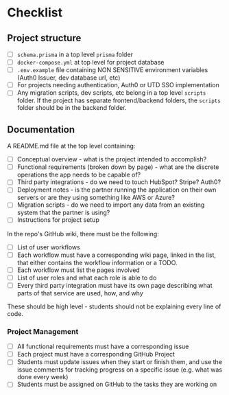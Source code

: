 # Checklist

## Project structure

- [ ] `schema.prisma` in a top level `prisma` folder
- [ ] `docker-compose.yml` at top level for project database
- [ ] `.env.example` file containing NON SENSITIVE environment variables (Auth0 Issuer, dev database url, etc)
- [ ] For projects needing authentication, Auth0 or UTD SSO implementation
- [ ] Any migration scripts, dev scripts, etc belong in a top level `scripts` folder. If the project has separate frontend/backend folders, the `scripts` folder should be in the backend folder.

## Documentation

A README.md file at the top level containing:

- [ ] Conceptual overview - what is the project intended to accomplish?
- [ ] Functional requirements (broken down by page) - what are the discrete operations the app needs to be capable of?
- [ ] Third party integrations - do we need to touch HubSpot? Stripe? Auth0?
- [ ] Deployment notes - is the partner running the application on their own servers or are they using something like AWS or Azure?
- [ ] Migration scripts - do we need to import any data from an existing system that the partner is using?
- [ ] Instructions for project setup

In the repo's GitHub wiki, there must be the following:

- [ ] List of user workflows
- [ ] Each workflow must have a corresponding wiki page, linked in the list, that either contains the workflow information or a TODO.
- [ ] Each workflow must list the pages involved
- [ ] List of user roles and what each role is able to do
- [ ] Every third party integration must have its own page describing what parts of that service are used, how, and why

These should be high level - students should not be explaining every line of code.

### Project Management

- [ ] All functional requirements must have a corresponding issue
- [ ] Each project must have a corresponding GitHub Project
- [ ] Students must update issues when they start or finish them, and use the issue comments for tracking progress on a specific issue (e.g. what was done every week)
- [ ] Students must be assigned on GitHub to the tasks they are working on
